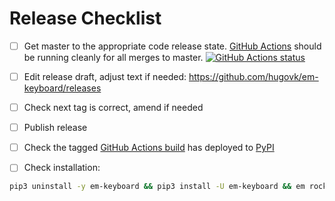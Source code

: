 # Release Checklist

- [ ] Get master to the appropriate code release state.
      [GitHub Actions](https://github.com/hugovk/em-keyboard/actions) should be running
      cleanly for all merges to master.
      [![GitHub Actions status](https://github.com/hugovk/em-keyboard/workflows/Test/badge.svg)](https://github.com/hugovk/em-keyboard/actions)

- [ ] Edit release draft, adjust text if needed:
      https://github.com/hugovk/em-keyboard/releases

- [ ] Check next tag is correct, amend if needed

- [ ] Publish release

- [ ] Check the tagged
      [GitHub Actions build](https://github.com/hugovk/em-keyboard/actions?query=workflow%3ADeploy)
      has deployed to [PyPI](https://pypi.org/project/em-keyboard/#history)

- [ ] Check installation:

```bash
pip3 uninstall -y em-keyboard && pip3 install -U em-keyboard && em rocket
```
